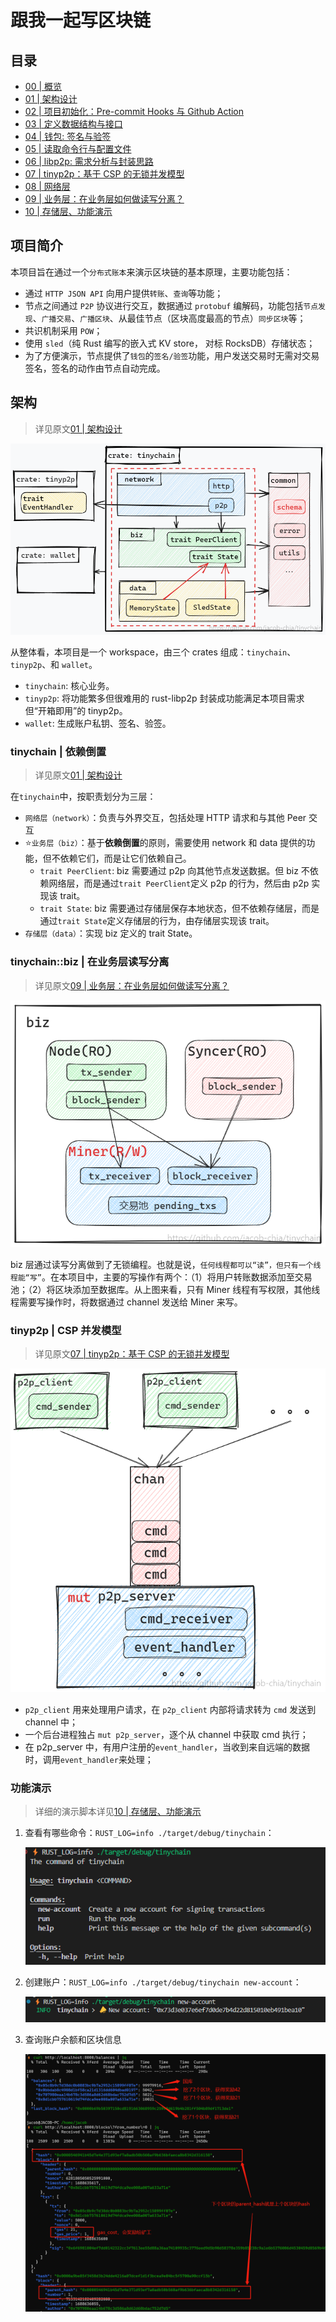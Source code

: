 # 跟我一起写区块链

## 目录

- [00 | 概览](README.md)
- [01 | 架构设计](doc/01-architecture.md)
- [02 | 项目初始化：Pre-commit Hooks 与 Github Action](doc/02-init-project.md)
- [03 | 定义数据结构与接口](doc/03-data-structure-api.md)
- [04 | 钱包: 签名与验签](doc/04-wallet.md)
- [05 | 读取命令行与配置文件](doc/05-cmd-config.md)
- [06 | libp2p: 需求分析与封装思路](doc/06-libp2p.md)
- [07 | tinyp2p：基于 CSP 的无锁并发模型](doc/07-tinyp2p.md)
- [08 | 网络层](doc/08-network.md)
- [09 | 业务层：在业务层如何做读写分离？](doc/09-biz.md)
- [10 | 存储层、功能演示](doc/10-data.md)

## 项目简介

本项目旨在通过一个`分布式账本`来演示区块链的基本原理，主要功能包括：

- 通过 `HTTP JSON API` 向用户提供`转账`、`查询`等功能；
- 节点之间通过 `P2P` 协议进行交互，数据通过 `protobuf` 编解码，功能包括`节点发现`、`广播交易`、`广播区块`、从最佳节点（区块高度最高的节点）`同步区块`等；
- 共识机制采用 `POW`；
- 使用 `sled`（纯 Rust 编写的嵌入式 KV store， 对标 RocksDB）存储状态；
- 为了方便演示，节点提供了`钱包`的`签名/验签`功能，用户发送交易时无需对交易签名，签名的动作由节点自动完成。

## 架构

> 详见原文[01 | 架构设计](doc/01-architecture.md)

![](doc/img/01-architecture.png)

从整体看，本项目是一个 workspace，由三个 crates 组成：`tinychain`、`tinyp2p`、和 `wallet`。

- `tinychain`: 核心业务。
- `tinyp2p`: 将功能繁多但很难用的 rust-libp2p 封装成功能满足本项目需求但“开箱即用”的 tinyp2p。
- `wallet`: 生成账户私钥、签名、验签。

### tinychain | 依赖倒置

> 详见原文[01 | 架构设计](doc/01-architecture.md)

在`tinychain`中，按职责划分为三层：

- `网络层（network）`：负责与外界交互，包括处理 HTTP 请求和与其他 Peer 交互
- ⭐`业务层（biz）`：基于**依赖倒置**的原则，需要使用 network 和 data 提供的功能，但不依赖它们，而是让它们依赖自己。
  - `trait PeerClient`: biz 需要通过 p2p 向其他节点发送数据。但 biz 不依赖网络层，而是通过`trait PeerClient`定义 p2p 的行为，然后由 p2p 实现该 trait。
  - `trait State`: biz 需要通过存储层保存本地状态，但不依赖存储层，而是通过`trait State`定义存储层的行为，由存储层实现该 trait。
- `存储层（data）`：实现 biz 定义的 trait State。

### tinychain::biz | 在业务层读写分离

> 详见原文[09 | 业务层：在业务层如何做读写分离？](doc/09-biz.md)

![](doc/img/09-biz.png)

biz 层通过读写分离做到了无锁编程。也就是说，`任何线程都可以“读”，但只有一个线程能“写”`。在本项目中，主要的写操作有两个：（1）将用户转账数据添加至交易池；（2）将区块添加至数据库。从上图来看，只有 Miner 线程有写权限，其他线程需要写操作时，将数据通过 channel 发送给 Miner 来写。

### tinyp2p | CSP 并发模型

> 详见原文[07 | tinyp2p：基于 CSP 的无锁并发模型](doc/07-tinyp2p.md)

![](doc/img/07-csp.png)

- `p2p_client` 用来处理用户请求，在 `p2p_client` 内部将请求转为 `cmd` 发送到 channel 中；
- 一个后台进程独占 `mut p2p_server`，逐个从 channel 中获取 cmd 执行；
- 在 p2p_server 中，有用户注册的`event_handler`，当收到来自远端的数据时，调用`event_handler`来处理；

### 功能演示

> 详细的演示脚本详见[10 | 存储层、功能演示](doc/10-data.md)

1. 查看有哪些命令：`RUST_LOG=info ./target/debug/tinychain`：

   ![](doc/img/05-cmd-help.png)

2. 创建账户：`RUST_LOG=info ./target/debug/tinychain new-account`：

   ![](doc/img/05-cmd-new-account.png)

3. 查询账户余额和区块信息

   ![](doc/img/10-block-state.png)
